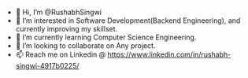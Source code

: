 - 👋 Hi, I’m @RushabhSingwi
- 👀 I’m interested in Software Development(Backend Engineering), and currently improving my skillset.  
- 🌱 I’m currently learning Computer Science Engineering.
- 💞️ I’m looking to collaborate on Any project.
- 📫 Reach me on Linkedin @ https://www.linkedin.com/in/rushabh-singwi-4917b0225/

<!---
RushabhSingwi/RushabhSingwi is a ✨ special ✨ repository because its `README.md` (this file) appears on your GitHub profile.
You can click the Preview link to take a look at your changes.
--->

